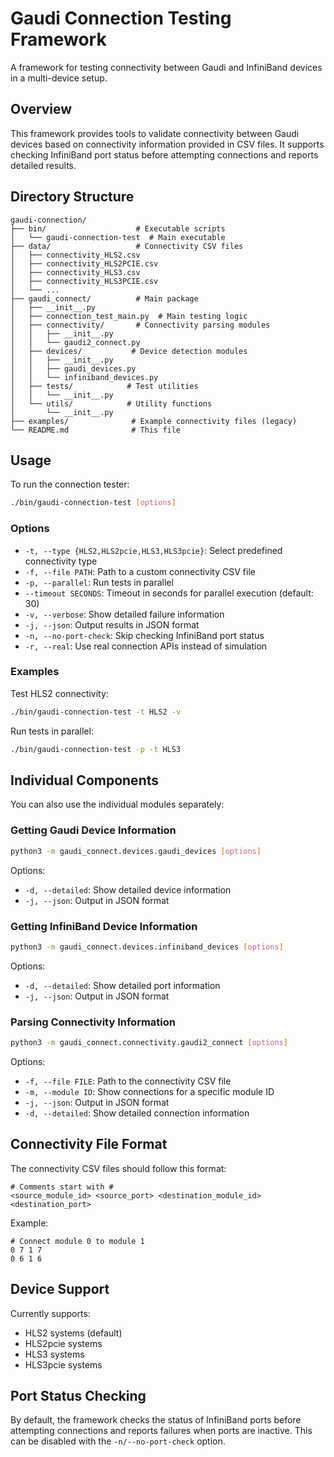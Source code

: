 # Gaudi Connection Testing Framework

A framework for testing connectivity between Gaudi and InfiniBand devices in a multi-device setup.

## Overview

This framework provides tools to validate connectivity between Gaudi devices based on connectivity information provided in CSV files. It supports checking InfiniBand port status before attempting connections and reports detailed results.

## Directory Structure

```
gaudi-connection/
├── bin/                    # Executable scripts
│   └── gaudi-connection-test  # Main executable
├── data/                   # Connectivity CSV files
│   ├── connectivity_HLS2.csv
│   ├── connectivity_HLS2PCIE.csv
│   ├── connectivity_HLS3.csv
│   ├── connectivity_HLS3PCIE.csv
│   └── ...
├── gaudi_connect/          # Main package
│   ├── __init__.py
│   ├── connection_test_main.py  # Main testing logic
│   ├── connectivity/       # Connectivity parsing modules
│   │   ├── __init__.py
│   │   └── gaudi2_connect.py
│   ├── devices/           # Device detection modules
│   │   ├── __init__.py
│   │   ├── gaudi_devices.py
│   │   └── infiniband_devices.py
│   ├── tests/            # Test utilities
│   │   └── __init__.py
│   └── utils/            # Utility functions
│       └── __init__.py
├── examples/              # Example connectivity files (legacy)
└── README.md              # This file
```

## Usage

To run the connection tester:

```bash
./bin/gaudi-connection-test [options]
```

### Options

- `-t, --type {HLS2,HLS2pcie,HLS3,HLS3pcie}`: Select predefined connectivity type
- `-f, --file PATH`: Path to a custom connectivity CSV file
- `-p, --parallel`: Run tests in parallel
- `--timeout SECONDS`: Timeout in seconds for parallel execution (default: 30)
- `-v, --verbose`: Show detailed failure information
- `-j, --json`: Output results in JSON format
- `-n, --no-port-check`: Skip checking InfiniBand port status
- `-r, --real`: Use real connection APIs instead of simulation
### Examples

Test HLS2 connectivity:
```bash
./bin/gaudi-connection-test -t HLS2 -v
```

Run tests in parallel:
```bash
./bin/gaudi-connection-test -p -t HLS3
```

## Individual Components

You can also use the individual modules separately:

### Getting Gaudi Device Information

```bash
python3 -m gaudi_connect.devices.gaudi_devices [options]
```

Options:
- `-d, --detailed`: Show detailed device information
- `-j, --json`: Output in JSON format

### Getting InfiniBand Device Information

```bash
python3 -m gaudi_connect.devices.infiniband_devices [options]
```

Options:
- `-d, --detailed`: Show detailed port information
- `-j, --json`: Output in JSON format

### Parsing Connectivity Information

```bash
python3 -m gaudi_connect.connectivity.gaudi2_connect [options]
```

Options:
- `-f, --file FILE`: Path to the connectivity CSV file
- `-m, --module ID`: Show connections for a specific module ID
- `-j, --json`: Output in JSON format
- `-d, --detailed`: Show detailed connection information

## Connectivity File Format

The connectivity CSV files should follow this format:
```
# Comments start with #
<source_module_id> <source_port> <destination_module_id> <destination_port>
```

Example:
```
# Connect module 0 to module 1
0 7 1 7
0 6 1 6
```

## Device Support

Currently supports:
- HLS2 systems (default)
- HLS2pcie systems
- HLS3 systems
- HLS3pcie systems

## Port Status Checking

By default, the framework checks the status of InfiniBand ports before attempting connections
and reports failures when ports are inactive. This can be disabled with the `-n/--no-port-check` option.
